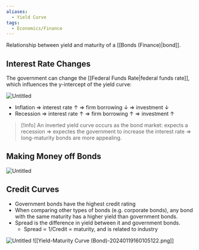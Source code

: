 ```yaml
---
aliases:
  - Yield Curve
tags:
  - Economics/Finance
---
```


Relationship between yield and maturity of a [[Bonds (Finance)|bond]].

## Interest Rate Changes

The government can change the [[Federal Funds Rate|federal funds rate]], which influences the y-intercept of the yield curve:

![Untitled](Untitled%206%201.png)

- Inflation ⇒ interest rate ↑ ⇒ firm borrowing ↓ ⇒ investment ↓
- Recession ⇒ interest rate ↑ ⇒ firm borrowing ↑ ⇒ investment ↑

> [!info] An inverted yield curve occurs as the bond market:
> expects a recession ⇒ expectes the government to increase the interest rate ⇒ long-maturity bonds are more appealing.

## Making Money off Bonds

![Untitled](Untitled%207%201.png)

## Credit Curves

- Government bonds have the highest credit rating
- When comparing other types of bonds (e.g. corporate bonds), any bond with the same maturity has a higher yield than government bonds.
- Spread is the difference in yield between it and government bonds.
  - Spread $\propto$ 1/Credit $\propto$ maturity, and is related to industry

![Untitled](Untitled%208%201.png)
![[Yield-Maturity Curve (Bond)-20240119160105122.png]]
